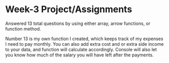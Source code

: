 # Week-3 Project/Assignments

Answered 13 total questions by using either array, arrow functions, or function method.

Number 13 is my own function I created, which keeps track of my expenses I need to pay monthly. 
You can also add extra cost and or extra side income to your data, and function will calculate accordingly. 
Console will also let you know how much of the salary you will have left after the payments. 
